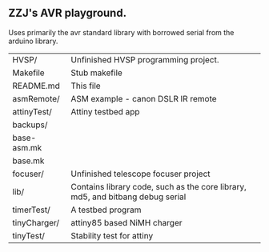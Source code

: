<h2>ZZJ's AVR playground.</h2>
Uses primarily the avr standard library with borrowed serial from the arduino library.
<br>

<table>
<tr><td>HVSP/</td><td>Unfinished HVSP programming project.</td></tr>
<tr><td>Makefile</td><td>Stub makefile</td></tr>
<tr><td>README.md</td><td>This file</td></tr>
<tr><td>asmRemote/</td><td>ASM example - canon DSLR IR remote</td></tr>
<tr><td>attinyTest/</td><td>Attiny testbed app</td></tr>
<tr><td>backups/</td><td></td></tr>
<tr><td>base-asm.mk</td><td></td></tr>
<tr><td>base.mk</td><td></td></tr>
<tr><td>focuser/</td><td>Unfinished telescope focuser project</td></tr>
<tr><td>lib/</td><td>Contains library code, such as the core library, md5, and bitbang debug serial</td></tr>
<tr><td>timerTest/</td><td>A testbed program</td></tr>
<tr><td>tinyCharger/</td><td>attiny85 based NiMH charger</td></tr>
<tr><td>tinyTest/</td><td>Stability test for attiny</td></tr>
</table>
